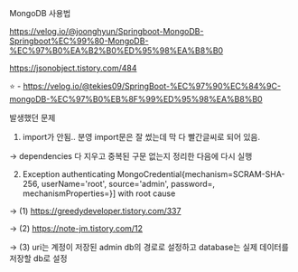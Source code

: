 MongoDB 사용법

https://velog.io/@joonghyun/Springboot-MongoDB-Springboot%EC%99%80-MongoDB-%EC%97%B0%EA%B2%B0%ED%95%98%EA%B8%B0

https://jsonobject.tistory.com/484

⭐️ - https://velog.io/@tekies09/SpringBoot-%EC%97%90%EC%84%9C-mongoDB-%EC%97%B0%EB%8F%99%ED%95%98%EA%B8%B0


발생했던 문제 

1. import가 안됨.. 분영 import문은 잘 썼는데 막 다 빨간글씨로 되어 있음.

-> dependencies 다 지우고 중복된 구문 없는지 정리한 다음에 다시 실행

2. Exception authenticating MongoCredential{mechanism=SCRAM-SHA-256, userName='root', source='admin', password=<hidden>, mechanismProperties=<hidden>}] with root cause

-> (1) https://greedydeveloper.tistory.com/337

-> (2) https://note-jm.tistory.com/12

-> (3) uri는 계정이 저장된 admin db의 경로로 설정하고 database는 실제 데이터를 저장할 db로 설정
